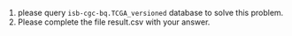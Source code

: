 1. please query `isb-cgc-bq.TCGA_versioned` database to solve this problem.
2. Please complete the file result.csv with your answer.